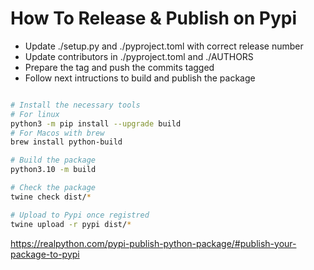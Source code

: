 # How To Release & Publish on Pypi


- Update ./setup.py and ./pyproject.toml with correct release number
- Update contributors in ./pyproject.toml and ./AUTHORS
- Prepare the tag and push the commits tagged
- Follow next intructions to build and publish the package

```bash

# Install the necessary tools
# For linux
python3 -m pip install --upgrade build
# For Macos with brew
brew install python-build

# Build the package
python3.10 -m build

# Check the package
twine check dist/*

# Upload to Pypi once registred
twine upload -r pypi dist/*
```

https://realpython.com/pypi-publish-python-package/#publish-your-package-to-pypi
